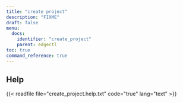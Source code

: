 ```yaml
---
title: "create project"
description: "FIXME"
draft: false
menu:
  docs:
    identifier: "create_project"
    parent: edgectl
toc: true
command_reference: true
---
```


## Help

{{< readfile file="create_project.help.txt" code="true" lang="text" >}}
